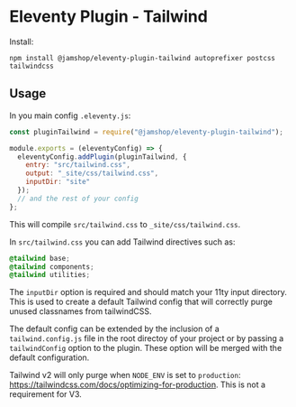 # Eleventy Plugin - Tailwind

Install:

```
npm install @jamshop/eleventy-plugin-tailwind autoprefixer postcss tailwindcss
```

## Usage

In you main config `.eleventy.js`: 
```js
const pluginTailwind = require("@jamshop/eleventy-plugin-tailwind");

module.exports = (eleventyConfig) => {
  eleventyConfig.addPlugin(pluginTailwind, {
    entry: "src/tailwind.css",
    output: "_site/css/tailwind.css",
    inputDir: "site"
  });
  // and the rest of your config
};
```

This will compile `src/tailwind.css` to `_site/css/tailwind.css`.

In `src/tailwind.css` you can add Tailwind directives such as:

```css
@tailwind base;
@tailwind components;
@tailwind utilities;
```

The `inputDir` option is required and should match your 11ty input directory. This is used to create a default Tailwind config that will correctly purge unused classnames from tailwindCSS. 

The default config can be extended by the inclusion of a `tailwind.config.js` file in the root directoy of your project or by passing a `tailwindConfig` option to the plugin. These option will be merged with the default configuration.

Tailwind v2 will only purge when `NODE_ENV` is set to `production`: https://tailwindcss.com/docs/optimizing-for-production. This is not a requirement for V3.